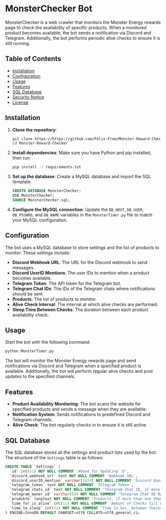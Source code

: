 # MonsterChecker Bot

MonsterChecker is a web crawler that monitors the Monster Energy rewards page to check the availability of specific products. When a monitored product becomes available, the bot sends a notification via Discord and Telegram. Additionally, the bot performs periodic alive checks to ensure it is still running.

## Table of Contents

- [Installation](#installation)
- [Configuration](#configuration)
- [Usage](#usage)
- [Features](#features)
- [SQL Database](#sql-database)
- [Security Notice](#security-notice)
- [License](#license)

## Installation

1. **Clone the repository**:
   ```bash
   git clone https://https://github.com/Felix-From/Monster-Reward-Checker.git
   cd Monster-Reward-Checker
   ```

2. **Install dependencies**:
   Make sure you have Python and pip installed, then run:
   ```bash
   pip install -r requirements.txt
   ```

3. **Set up the database**:
   Create a MySQL database and import the SQL template:
   ```sql
   CREATE DATABASE MonsterChecker;
   USE MonsterChecker;
   SOURCE MonsterChecker.sql;
   ```

4. **Configure the MySQL connection**:
   Update the `DB_HOST`, `DB_USER`, `DB_PSSWRD`, and `DB_NAME` variables in the `MonsterTimer.py` file to match your MySQL configuration.

## Configuration

The bot uses a MySQL database to store settings and the list of products to monitor. These settings include:

- **Discord Webhook URL**: The URL for the Discord webhook to send messages.
- **Discord UserID Mentions**: The user IDs to mention when a product becomes available.
- **Telegram Token**: The API token for the Telegram bot.
- **Telegram Chat IDs**: The IDs of the Telegram chats where notifications should be sent.
- **Products**: The list of products to monitor.
- **Alive Check Interval**: The interval at which alive checks are performed.
- **Sleep Time Between Checks**: The duration between each product availability check.

## Usage

Start the bot with the following command:
```bash
python MonsterTimer.py
```

The bot will monitor the Monster Energy rewards page and send notifications via Discord and Telegram when a specified product is available. Additionally, the bot will perform regular alive checks and post updates to the specified channels.

## Features

- **Product Availability Monitoring**: The bot scans the website for specified products and sends a message when they are available.
- **Notification System**: Sends notifications to predefined Discord and Telegram channels.
- **Alive Check**: The bot regularly checks in to ensure it is still active.

## SQL Database

The SQL database stores all the settings and product lists used by the bot. The structure of the `Settings` table is as follows:

```sql
CREATE TABLE `Settings` (
  `id` int(11) NOT NULL COMMENT '#Used for Updating :D',
  `discord_webhook_url` text NOT NULL COMMENT 'Webhook URL',
  `discord_userID_mention` varchar(1024) NOT NULL COMMENT 'Discord UserID, if more than one then separate with ",".',
  `telegram_token` text NOT NULL COMMENT 'Telegram Token',
  `telegram_chats_id` text NOT NULL COMMENT 'Telegram Chat ID, if more than one then separate with ",".',
  `telegram_owner_id` varchar(64) NOT NULL COMMENT 'Telegram Chat ID Owner (Start Message)',
  `produkte` longtext NOT NULL COMMENT 'Products, if more than one then separate with ",".',
  `time_for_is_alive` int(11) NOT NULL COMMENT 'Amount of Checks till Alive Msg',
  `time_to_sleep` int(11) NOT NULL COMMENT 'Time in Sec. between Checks.'
) ENGINE=InnoDB DEFAULT CHARSET=utf8 COLLATE=utf8_general_ci;
```
